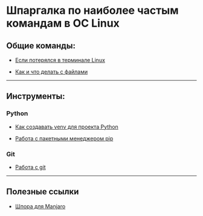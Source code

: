 # Шпаргалка по наиболее частым командам в ОС Linux 

## Общие команды:

- [Если потерялся в терминале Linux](/linux_general/linux_general.md#где-я)

- [Как и что делать с файлами](/linux_general/linux_general.md#команды-взаимодействия-с-файлами)

<hr>

## Инструменты: 
### Python

- [Как создавать venv для проекта Python](/tools/python.md#виртуальное-окружения-проекта-python)

- [Работа с пакетными менеджером pip](/tools/python.md#команды-пакетного-менeджера-pip)


### Git

- [Работа с git](/tools/git.md)


<hr>

## Полезные ссылки
- [Шпора для Manjaro](https://wiki.manjaro.org/index.php/CheatSheet)
